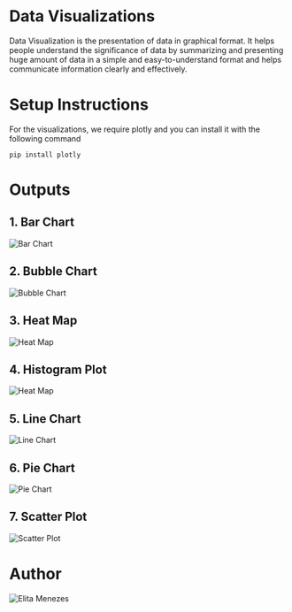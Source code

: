 # Data Visualizations

Data Visualization is the presentation of data in graphical format. It helps people understand the significance of data by summarizing and presenting huge amount of data in a simple and easy-to-understand format and helps communicate information clearly and effectively.

# Setup Instructions
For the visualizations, we require plotly and you can install it with the following command

```
pip install plotly
```

# Outputs

## 1. Bar Chart
![Bar Chart](https://github.com/ELITA04/Amazing-Python-Scripts/tree/master/Data-Visualization/BarChart/BarChart.png)

## 2. Bubble Chart
![Bubble Chart](https://github.com/ELITA04/Amazing-Python-Scripts/tree/master/Data-Visualization/BubbleChart/BubbleChart.png)

## 3. Heat Map
![Heat Map](https://github.com/ELITA04/Amazing-Python-Scripts/tree/master/Data-Visualization/HeatMap/HeatMap.png)

## 4. Histogram Plot
![Heat Map](https://github.com/ELITA04/Amazing-Python-Scripts/tree/master/Data-Visualization/HistogramPlot/Histogram.png)

## 5. Line Chart
![Line Chart](https://github.com/ELITA04/Amazing-Python-Scripts/tree/master/Data-Visualization/LineChart/LineChart.png)

## 6. Pie Chart
![Pie Chart](https://github.com/ELITA04/Amazing-Python-Scripts/tree/master/Data-Visualization/PieChart/PieChart.png)

## 7. Scatter Plot
![Scatter Plot](https://github.com/ELITA04/Amazing-Python-Scripts/tree/master/Data-Visualization/ScatterPlot/ScatterPlot.png)

# Author
![Elita Menezes](https://github.com/ELITA04/) 


